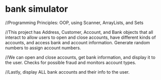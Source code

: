 # bank simulator

//Programming Principles: OOP, using Scanner, ArrayLists, and Sets

//This project has Address, Customer, Account, and Bank objects that all interact to allow users to open and close accounts, have different kinds of accounts, and access bank and account information. Generate random numbers to assign account numbers.

//We can open and close accounts, get bank information, and display it to the user. Checks for possible fraud and monitors account types.

//Lastly, display ALL bank accounts and their info to the user.
